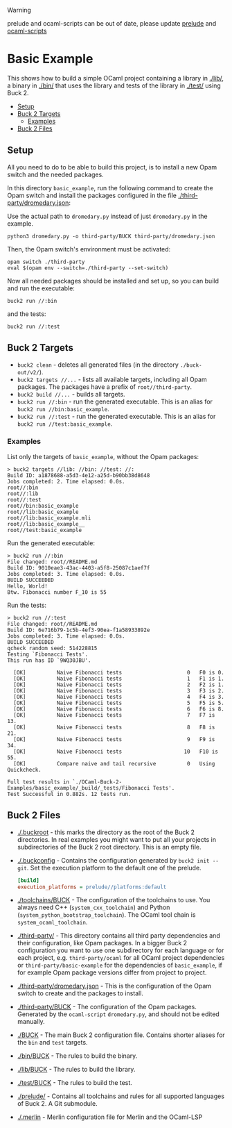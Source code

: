 > [!WARNING]
> prelude and ocaml-scripts can be out of date, please update [prelude](https://github.com/facebook/buck2-prelude.git) and [ocaml-scripts](https://github.com/facebook/ocaml-scripts.git)

# Basic Example

This shows how to build a simple OCaml project containing a library in [./lib/](./lib/), a binary in [./bin/](./bin/) that uses the library and tests of the library in [./test/](./test/) using Buck 2.

- [Setup](#setup)
- [Buck 2 Targets](#buck-2-targets)
  - [Examples](#examples)
- [Buck 2 Files](#buck-2-files)

## Setup

All you need to do to be able to build this project, is to install a new Opam switch and the needed packages.

In this directory `basic_example`, run the following command to create the Opam switch and install the packages configured in the file [./third-party/dromedary.json](./third-party/dromedary.json):

Use the actual path to `dromedary.py` instead of just `dromedary.py` in the example.

```text
python3 dromedary.py -o third-party/BUCK third-party/dromedary.json
```

Then, the Opam switch's environment must be activated:

```text
opam switch ./third-party
eval $(opam env --switch=./third-party --set-switch)
```

Now all needed packages should be installed and set up, so you can build and run the executable:

```text
buck2 run //:bin
```

and the tests:

```text
buck2 run //:test
```

## Buck 2 Targets

- `buck2 clean` - deletes all generated files (in the directory `./buck-out/v2/`).
- `buck2 targets //...` - lists all available targets, including all Opam packages. The packages have a prefix of `root//third-party`.
- `buck2 build //...` - builds all targets.
- `buck2 run //:bin` - run the generated executable. This is an alias for `buck2 run //bin:basic_example`.
- `buck2 run //:test` - run the generated executable. This is an alias for `buck2 run //test:basic_example`.

### Examples

List only the targets of `basic_example`, without the Opam packages:

```text
> buck2 targets //lib: //bin: //test: //:
Build ID: a1878688-a5d3-4e12-a25d-b90bb38d8648
Jobs completed: 2. Time elapsed: 0.0s.
root//:bin
root//:lib
root//:test
root//bin:basic_example
root//lib:basic_example
root//lib:basic_example.mli
root//lib:basic_example__
root//test:basic_example
```

Run the generated executable:

```text
> buck2 run //:bin
File changed: root//README.md
Build ID: 9010eae3-43ac-4403-a5f8-25087c1aef7f
Jobs completed: 3. Time elapsed: 0.0s.
BUILD SUCCEEDED
Hello, World!
Btw. Fibonacci number F_10 is 55
```

Run the tests:

```text
> buck2 run //:test
File changed: root//README.md
Build ID: 6e716b79-1c5b-4ef3-90ea-f1a58933892e
Jobs completed: 3. Time elapsed: 0.0s.
BUILD SUCCEEDED
qcheck random seed: 514228815
Testing `Fibonacci Tests'.
This run has ID `9WQ30JBU'.

  [OK]          Naive Fibonacci tests                     0   F0 is 0.
  [OK]          Naive Fibonacci tests                     1   F1 is 1.
  [OK]          Naive Fibonacci tests                     2   F2 is 1.
  [OK]          Naive Fibonacci tests                     3   F3 is 2.
  [OK]          Naive Fibonacci tests                     4   F4 is 3.
  [OK]          Naive Fibonacci tests                     5   F5 is 5.
  [OK]          Naive Fibonacci tests                     6   F6 is 8.
  [OK]          Naive Fibonacci tests                     7   F7 is 13.
  [OK]          Naive Fibonacci tests                     8   F8 is 21.
  [OK]          Naive Fibonacci tests                     9   F9 is 34.
  [OK]          Naive Fibonacci tests                    10   F10 is 55.
  [OK]          Compare naive and tail recursive          0   Using Quickcheck.

Full test results in `./OCaml-Buck-2-Examples/basic_example/_build/_tests/Fibonacci Tests'.
Test Successful in 0.882s. 12 tests run.
```

## Buck 2 Files

- [./.buckroot](./.buckroot) - this marks the directory as the root of the Buck 2 directories. In real examples you might want to put all your projects in subdirectories of the Buck 2 root directory. This is an empty file.
- [./.buckconfig](./.buckconfig) - Contains the configuration generated by `buck2 init --git`. Set the execution platform to the default one of the prelude.

  ```ini
  [build]
  execution_platforms = prelude//platforms:default
  ```

- [./toolchains/BUCK](./toolchains/BUCK) - The configuration of the toolchains to use. You always need C++ (`system_cxx_toolchain`) and  Python (`system_python_bootstrap_toolchain`). The OCaml tool chain is `system_ocaml_toolchain`.
- [./third-party/](./third-party/) - This directory contains all third party dependencies and their configuration, like Opam packages. In a bigger Buck 2 configuration you want to use one subdirectory for each language or for each project, e.g. `third-party/ocaml` for all OCaml project dependencies or `third-party/basic-example` for the dependencies of `basic_example`, if for example Opam package versions differ from project to project.
- [./third-party/dromedary.json](./third-party/dromedary.json) - This is the configuration of the Opam switch to create and the packages to install.
- [./third-party/BUCK](./third-party/BUCK) - The configuration of the Opam packages. Generated by the `ocaml-script` `dromedary.py`, and should not be edited manually.
- [./BUCK](./BUCK) - The main Buck 2 configuration file. Contains shorter aliases for the `bin` and `test` targets.
- [./bin/BUCK](./bin/BUCK) - The rules to build the binary.
- [./lib/BUCK](./lib/BUCK) - The rules to build the library.
- [./test/BUCK](./test/BUCK) - The rules to build the test.
- [./prelude/](./prelude/) - Contains all toolchains and rules for all supported languages of Buck 2. A Git submodule.
- [./.merlin](./.merlin) - Merlin configuration file for Merlin and the OCaml-LSP

